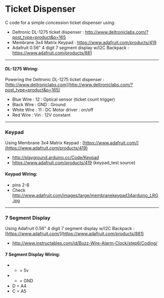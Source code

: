 # Ticket Dispenser

C code for a simple concession ticket dispenser using:
- Deltronic DL-1275 ticket dispenser : http://www.deltroniclabs.com/?post_type=product&p=165
- Membrane 3x4 Matrix Keypad : https://www.adafruit.com/products/419
- Adafruit 0.56" 4 digit 7 segment display w/I2C Backpack : https://www.adafruit.com/products/881
---
#### DL-1275 Wiring:
Powering the Deltronic DL-1275 ticket dispenser : [http://www.deltroniclabs.com](http://www.deltroniclabs.com/?post_type=product&p=165)
- Blue Wire : 12 : Optical sensor (ticket count trigger)
- Black Wire : GND : Ground
- White Wire : 11 : DC Motor driver : on/off
- Red Wire : Vin : 12V constant
---
### Keypad
Using Membrane 3x4 Matrix Keypad : [https://www.adafruit.com/](https://www.adafruit.com/products/419)
- http://playground.arduino.cc/Code/Keypad
- https://www.adafruit.com/products/419 (keypad_test source)

#### Keypad Wiring:
- pins 2-8
- Check http://www.adafruit.com/images/large/membranekeypad34arduino_LRG.jpg
---
### 7 Segment Display
Using Adafruit 0.56" 4 digit 7 segment display w/I2C Backpack : [https://www.adafruit.com/](https://www.adafruit.com/products/881)
- http://www.instructables.com/id/Buzz-Wire-Alarm-Clock/step6/Coding/

#### 7 Segment Display Wiring:
- + = 5v
- - = GND
- D = A4
- C = A5
